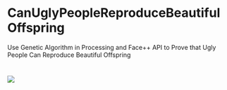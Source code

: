# CanUglyPeopleReproduceBeautifulOffspring
Use Genetic Algorithm in Processing and Face++ API to Prove that Ugly People Can Reproduce Beautiful Offspring

# [<img src="http://7tsy46.com1.z0.glb.clouddn.com/%E6%9C%AA%E6%A0%87%E9%A2%98-5.gif">](https://github.com/dayinji/CanUglyPeopleReproduceBeautifulOffspring)

